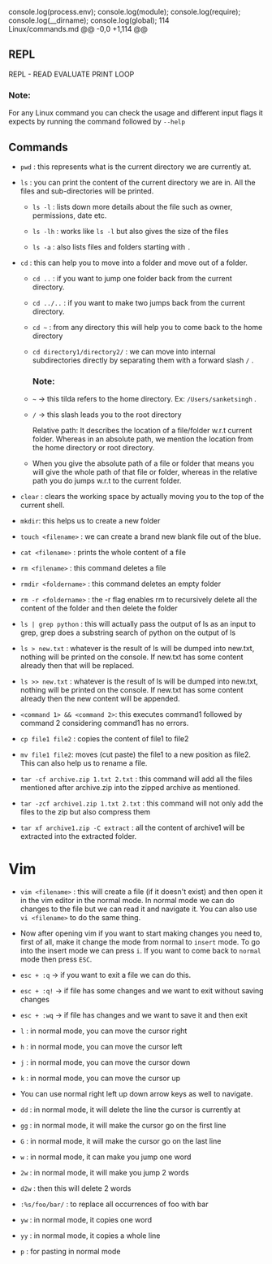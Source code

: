 console.log(process.env);
console.log(module);
console.log(require);
console.log(__dirname);
console.log(global);
 114  
Linux/commands.md
@@ -0,0 +1,114 @@
## REPL

REPL - READ EVALUATE PRINT LOOP

### Note:

For any Linux command you can check the usage and different input flags it expects by running the command followed by `--help`

## Commands

* `pwd` : this represents what is the current directory we are currently at.

* `ls` : you can print the content of the current directory we are in. All the files and sub-directories will be printed.

    * `ls -l` : lists down more details about the file such as owner, permissions, date etc.

    * `ls -lh` : works like `ls -l` but also gives the size of the files

    * `ls -a` : also lists files and folders starting with `.`

* `cd` : this can help you to move into a folder and move out of a folder.

    * `cd ..` : if you want to jump one folder back from the current directory.

    * `cd ../..` : if you want to make two jumps back from the current directory.

    * `cd ~` : from any directory this will help you to come back to the home directory

    * `cd directory1/directory2/` : we can move into internal subdirectories directly by separating them with a forward slash `/` .

        ### Note:

    * `~` -&gt; this tilda refers to the home directory. Ex: `/Users/sanketsingh` .

    * `/` -&gt; this slash leads you to the root directory

        Relative path: It describes the location of a file/folder w.r.t current folder. Whereas in an absolute path, we mention the location from the home directory or root directory.

    * When you give the absolute path of a file or folder that means you will give the whole path of that file or folder, whereas in the relative path you do jumps w.r.t to the current folder.

* `clear` : clears the working space by actually moving you to the top of the current shell.

* `mkdir`: this helps us to create a new folder

* `touch <filename>` : we can create a brand new blank file out of the blue.

* `cat <filename>` : prints the whole content of a file

* `rm <filename>` : this command deletes a file

* `rmdir <foldername>` : this command deletes an empty folder

* `rm -r <foldername>` : the -r flag enables rm to recursively delete all the content of the folder and then delete the folder

* `ls | grep python` : this will actually pass the output of ls as an input to grep, grep does a substring search of python on the output of ls

* `ls > new.txt` : whatever is the result of ls will be dumped into new.txt, nothing will be printed on the console. If new.txt has some content already then that will be replaced.

* `ls >> new.txt` : whatever is the result of ls will be dumped into new.txt, nothing will be printed on the console. If new.txt has some content already then the new content will be appended.

* `<command 1> && <command 2>`: this executes command1 followed by command 2 considering command1 has no errors.

* `cp file1 file2` : copies the content of file1 to file2

* `mv file1 file2`: moves (cut paste) the file1 to a new position as file2. This can also help us to rename a file.

* `tar -cf archive.zip 1.txt 2.txt` : this command will add all the files mentioned after archive.zip into the zipped archive as mentioned.

* `tar -zcf archive1.zip 1.txt 2.txt` : this command will not only add the files to the zip but also compress them

* `tar xf archive1.zip -C extract` : all the content of archive1 will be extracted into the extracted folder.


# Vim

* `vim <filename>` : this will create a file (if it doesn't exist) and then open it in the vim editor in the normal mode. In normal mode we can do changes to the file but we can read it and navigate it. You can also use `vi <filename>` to do the same thing.

* Now after opening vim if you want to start making changes you need to, first of all, make it change the mode from normal to `insert` mode. To go into the insert mode we can press `i`. If you want to come back to `normal` mode then press `ESC`.

* `esc + :q` -&gt; if you want to exit a file we can do this.

* `esc + :q!` -&gt; if file has some changes and we want to exit without saving changes

* `esc + :wq` -&gt; if file has changes and we want to save it and then exit

* `l` : in normal mode, you can move the cursor right

* `h` : in normal mode, you can move the cursor left

* `j` : in normal mode, you can move the cursor down

* `k` : in normal mode, you can move the cursor up

* You can use normal right left up down arrow keys as well to navigate.

* `dd` : in normal mode, it will delete the line the cursor is currently at

* `gg` : in normal mode, it will make the cursor go on the first line

* `G` : in normal mode, it will make the cursor go on the last line

* `w` : in normal mode, it can make you jump one word

* `2w` : in normal mode, it will make you jump 2 words

* `d2w` : then this will delete 2 words

* `:%s/foo/bar/` : to replace all occurrences of foo with bar

* `yw` : in normal mode, it copies one word

* `yy` : in normal mode, it copies a whole line

* `p` : for pasting in normal mode
